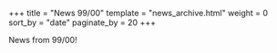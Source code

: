 +++
title = "News 99/00"
template = "news_archive.html"
weight = 0
sort_by = "date"
paginate_by = 20
+++

News from 99/00!

